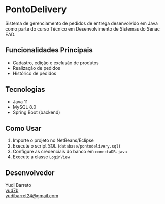 # PontoDelivery

Sistema de gerenciamento de pedidos de entrega desenvolvido em Java como parte do curso Técnico em Desenvolvimento de Sistemas do Senac EAD.

## Funcionalidades Principais
- Cadastro, edição e exclusão de produtos
- Realização de pedidos
- Histórico de pedidos

## Tecnologias
- Java 11
- MySQL 8.0
- Spring Boot (backend)

## Como Usar
1. Importe o projeto no NetBeans/Eclipse
2. Execute o script SQL (`database/pontodelivery.sql`)
3. Configure as credenciais do banco em `conectaDB.java`
4. Execute a classe `LoginView`

## Desenvolvedor
Yudi Barreto  
[yud7b](https://github.com/yud7b)  
yudibarret24@gmail.com
